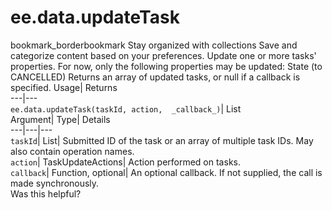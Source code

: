  
#  ee.data.updateTask 
bookmark_borderbookmark Stay organized with collections  Save and categorize content based on your preferences.
Update one or more tasks' properties. For now, only the following properties may be updated: State (to CANCELLED) 
Returns an array of updated tasks, or null if a callback is specified.
Usage| Returns  
---|---  
`ee.data.updateTask(taskId, action,  _callback_)`| List  
Argument| Type| Details  
---|---|---  
`taskId`| List| Submitted ID of the task or an array of multiple task IDs. May also contain operation names.  
`action`| TaskUpdateActions| Action performed on tasks.  
`callback`| Function, optional| An optional callback. If not supplied, the call is made synchronously.  
Was this helpful?
